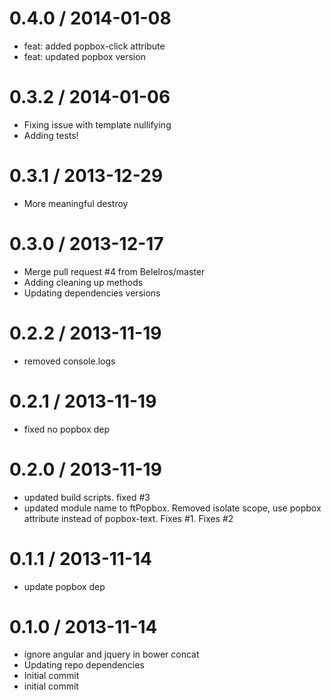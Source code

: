 
0.4.0 / 2014-01-08 
==================

  * feat: added popbox-click attribute
  * feat: updated popbox version

0.3.2 / 2014-01-06 
==================

  * Fixing issue with template nullifying
  * Adding tests!

0.3.1 / 2013-12-29 
==================

  * More meaningful destroy

0.3.0 / 2013-12-17
==================

  * Merge pull request #4 from Belelros/master
  * Adding cleaning up methods
  * Updating dependencies versions

0.2.2 / 2013-11-19 
==================

  * removed console.logs

0.2.1 / 2013-11-19 
==================

  * fixed no popbox dep

0.2.0 / 2013-11-19 
==================

  * updated build scripts.  fixed #3
  * updated module name to ftPopbox.  Removed isolate scope, use popbox attribute instead of popbox-text.  Fixes #1. Fixes #2

0.1.1 / 2013-11-14 
==================

  * update popbox dep

0.1.0 / 2013-11-14 
==================

  * ignore angular and jquery in bower concat
  * Updating repo dependencies
  * Initial commit
  * initial commit
